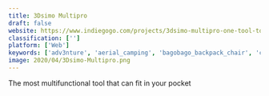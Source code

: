 ```yaml
---
title: 3Dsimo Multipro
draft: false 
website: https://www.indiegogo.com/projects/3dsimo-multipro-one-tool-to-rule-them-all
classification: ['']
platform: ['Web']
keywords: ['adv3nture', 'aerial_camping', 'bagobago_backpack_chair', 'claw_ii', 'comrade_nylon_backpack', 'expedia', 'lumzag', 'mitty', 'roadtrippers', 'skypicker', 'skyscanner', 'surfy_nomads', 'taab', 'tease_and_totes', 'the_qliplet', 'tripomatic', 'walkify', 'wanderlog', 'wexley_urban_backpack', 'linedock']
image: 2020/04/3Dsimo-Multipro.png
---
```

The most multifunctional tool that can fit in your pocket